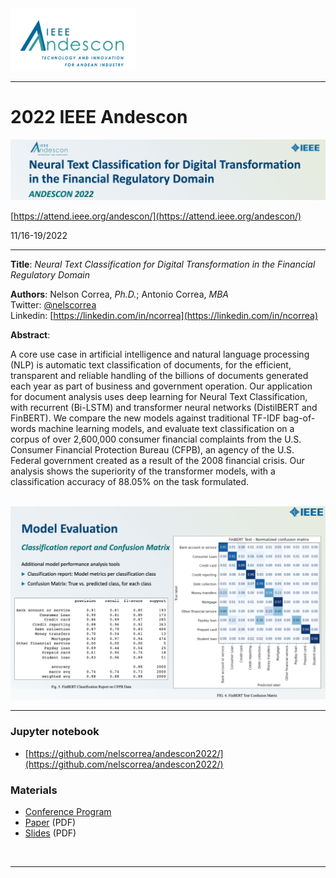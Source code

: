 <img src="./images/ieee_andescon_logo.png" alt="IEEE Andescon logo" width="200">

<hr/>

# 2022 IEEE Andescon 
<img src="./images/neural_2350_cover_title.jpg" alt="2022 IEEE Andescon - Neural Text Classification Evaluation" width="600">

[https://attend.ieee.org/andescon/](https://attend.ieee.org/andescon/)

11/16-19/2022

<hr/> 

**Title**: *Neural Text Classification for Digital Transformation in the Financial Regulatory Domain*

**Authors**: Nelson Correa, *Ph.D.*; Antonio Correa, *MBA* <br/>
Twitter: [@nelscorrea](https://twitter.com/nelscorrea)<br/>
Linkedin: [https://linkedin.com/in/ncorrea](https://linkedin.com/in/ncorrea)

**Abstract**: 

A core use case in artificial intelligence and natural language processing (NLP) is automatic text classification of documents, for the efficient, transparent and reliable handling of the billions of documents generated each year as part of business and government operation. Our application for document analysis uses deep learning for Neural Text Classification, with recurrent (Bi-LSTM) and transformer neural networks (DistilBERT and FinBERT). We compare the new models against traditional TF-IDF bag-of- words machine learning models, and evaluate text classification on a corpus of over 2,600,000 consumer financial complaints from the U.S. Consumer Financial Protection Bureau (CFPB), an agency of the U.S. Federal government created as a result of the 2008 financial crisis. Our analysis shows the superiority of the transformer models, with a classification accuracy of 88.05% on the task formulated.

<br/>
<img src="./images/neural_2350_evaluation.jpg" alt="CFPB Neural Text Classification Evaluation - FinBERT" width="800">

<br/>

------------------

### Jupyter notebook

* [https://github.com/nelscorrea/andescon2022/](https://github.com/nelscorrea/andescon2022/)

### Materials

* [Conference Program](https://attend.ieee.org/andescon/program-2022/)
* [Paper](./ANDESCON2022_neural_nlp_2350_ncorrea_paper.pdf) (PDF)
* [Slides](./ANDESCON2022_neural_nlp_2350_ncorrea_slides.pdf) (PDF)
<!-- * [Repository - TBD](./) -->

<br/>
<hr/>